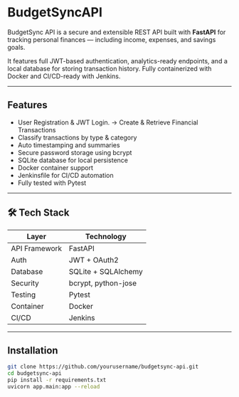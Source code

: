 # BudgetSyncAPI

BudgetSync API is a secure and extensible REST API built with **FastAPI** for tracking personal finances — including income, expenses, and savings goals.

It features full JWT-based authentication, analytics-ready endpoints, and a local database for storing transaction history. Fully containerized with Docker and CI/CD-ready with Jenkins.

---

## Features
- User Registration & JWT Login. -> Create & Retrieve Financial Transactions  
- Classify transactions by type & category  
- Auto timestamping and summaries  
- Secure password storage using bcrypt  
- SQLite database for local persistence  
- Docker container support  
- Jenkinsfile for CI/CD automation  
- Fully tested with Pytest  

---

## 🛠️ Tech Stack

| Layer          | Technology          |
|----------------|---------------------|
| API Framework  | FastAPI              |
| Auth           | JWT + OAuth2         |
| Database       | SQLite + SQLAlchemy  |
| Security       | bcrypt, python-jose  |
| Testing        | Pytest               |
| Container      | Docker               |
| CI/CD          | Jenkins              |

---

## Installation

```bash
git clone https://github.com/yourusername/budgetsync-api.git
cd budgetsync-api
pip install -r requirements.txt
uvicorn app.main:app --reload
